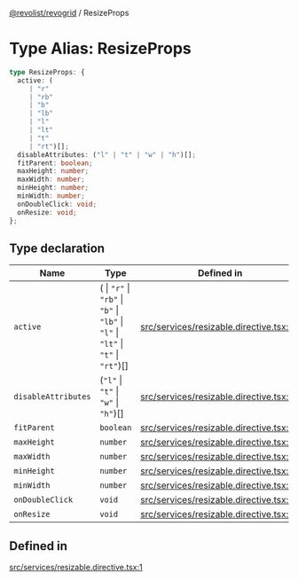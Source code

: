 [@revolist/revogrid](README.md) / ResizeProps

# Type Alias: ResizeProps

```ts
type ResizeProps: {
  active: (
     | "r"
     | "rb"
     | "b"
     | "lb"
     | "l"
     | "lt"
     | "t"
     | "rt")[];
  disableAttributes: ("l" | "t" | "w" | "h")[];
  fitParent: boolean;
  maxHeight: number;
  maxWidth: number;
  minHeight: number;
  minWidth: number;
  onDoubleClick: void;
  onResize: void;
};
```

## Type declaration

| Name | Type | Defined in |
| ------ | ------ | ------ |
| `active` | ( \| `"r"` \| `"rb"` \| `"b"` \| `"lb"` \| `"l"` \| `"lt"` \| `"t"` \| `"rt"`)[] | [src/services/resizable.directive.tsx:2](https://github.com/revolist/revogrid/blob/aad859c5867a15f34f8919817adea85dcff4ee63/src/services/resizable.directive.tsx#L2) |
| `disableAttributes` | (`"l"` \| `"t"` \| `"w"` \| `"h"`)[] | [src/services/resizable.directive.tsx:7](https://github.com/revolist/revogrid/blob/aad859c5867a15f34f8919817adea85dcff4ee63/src/services/resizable.directive.tsx#L7) |
| `fitParent` | `boolean` | [src/services/resizable.directive.tsx:3](https://github.com/revolist/revogrid/blob/aad859c5867a15f34f8919817adea85dcff4ee63/src/services/resizable.directive.tsx#L3) |
| `maxHeight` | `number` | [src/services/resizable.directive.tsx:9](https://github.com/revolist/revogrid/blob/aad859c5867a15f34f8919817adea85dcff4ee63/src/services/resizable.directive.tsx#L9) |
| `maxWidth` | `number` | [src/services/resizable.directive.tsx:8](https://github.com/revolist/revogrid/blob/aad859c5867a15f34f8919817adea85dcff4ee63/src/services/resizable.directive.tsx#L8) |
| `minHeight` | `number` | [src/services/resizable.directive.tsx:5](https://github.com/revolist/revogrid/blob/aad859c5867a15f34f8919817adea85dcff4ee63/src/services/resizable.directive.tsx#L5) |
| `minWidth` | `number` | [src/services/resizable.directive.tsx:4](https://github.com/revolist/revogrid/blob/aad859c5867a15f34f8919817adea85dcff4ee63/src/services/resizable.directive.tsx#L4) |
| `onDoubleClick` | `void` | [src/services/resizable.directive.tsx:12](https://github.com/revolist/revogrid/blob/aad859c5867a15f34f8919817adea85dcff4ee63/src/services/resizable.directive.tsx#L12) |
| `onResize` | `void` | [src/services/resizable.directive.tsx:11](https://github.com/revolist/revogrid/blob/aad859c5867a15f34f8919817adea85dcff4ee63/src/services/resizable.directive.tsx#L11) |

## Defined in

[src/services/resizable.directive.tsx:1](https://github.com/revolist/revogrid/blob/aad859c5867a15f34f8919817adea85dcff4ee63/src/services/resizable.directive.tsx#L1)
